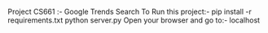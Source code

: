 Project CS661 :- Google Trends Search 
To Run this project:- pip install -r requirements.txt
python server.py
Open your browser and go to:- localhost
